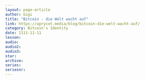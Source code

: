 ```yaml
---
layout: page-article
author: Gigi
title: "Bitcoin - die Welt wacht auf"
link: https://aprycot.media/blog/bitcoin-die-welt-wacht-auf/
category: Bitcoin's Identity
date: 1111-11-11
lesson: 
audio: 
audio2: 
audio3: 
star: 
archive: 
series: 
seriesnr: 
---
```

